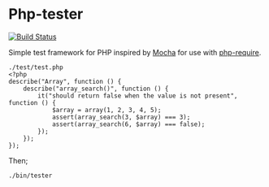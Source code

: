 # Php-tester

[![Build Status](https://secure.travis-ci.org/ricallinson/php-tester.png?branch=master)](http://travis-ci.org/ricallinson/php-tester)

Simple test framework for PHP inspired by [Mocha](http://visionmedia.github.io/mocha/) for use with [php-require](https://github.com/ricallinson/php-require).

    ./test/test.php
    <?php
    describe("Array", function () {
        describe("array_search()", function () {
            it("should return false when the value is not present", function () {
                $array = array(1, 2, 3, 4, 5);
                assert(array_search(3, $array) === 3);
                assert(array_search(6, $array) === false);
            });
        });
    });

Then;

    ./bin/tester
